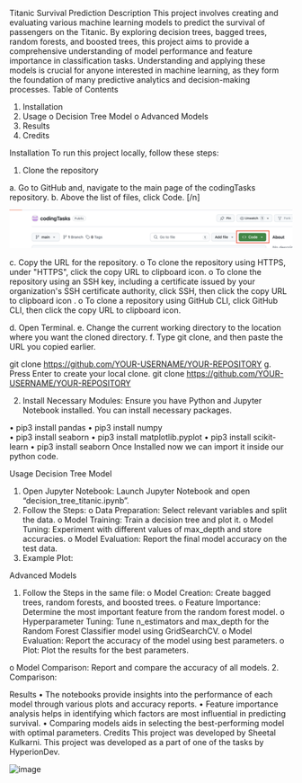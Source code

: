 Titanic Survival Prediction
Description
This project involves creating and evaluating various machine learning models to predict the survival of passengers on the Titanic. By exploring decision trees, bagged trees, random forests, and boosted trees, this project aims to provide a comprehensive understanding of model performance and feature importance in classification tasks.
Understanding and applying these models is crucial for anyone interested in machine learning, as they form the foundation of many predictive analytics and decision-making processes.
Table of Contents
1.	Installation
2.	Usage
o	Decision Tree Model
o	Advanced Models
3.	Results
4.	Credits

Installation
To run this project locally, follow these steps:
1.	Clone the repository

a.	Go to GitHub and, navigate to the main page of the codingTasks repository.
b.	Above the list of files, click  Code. [/n]

![Screenshot of a comment on a GitHub issue showing an image, added in the Markdown, of an Octocat smiling and raising a tentacle.](https://github.com/SheetalKulk/codingTasks/blob/main/Images/1.%20Clone_1%20.png)

c.	Copy the URL for the repository.
o	To clone the repository using HTTPS, under "HTTPS", click the copy URL to clipboard icon. 
o	To clone the repository using an SSH key, including a certificate issued by your organization's SSH certificate authority, click SSH, then click the copy URL to clipboard icon .
o	To clone a repository using GitHub CLI, click GitHub CLI, then click the copy URL to clipboard icon. 
 

d.	Open Terminal.
e.	Change the current working directory to the location where you want the cloned directory.
f.	Type git clone, and then paste the URL you copied earlier.

git clone https://github.com/YOUR-USERNAME/YOUR-REPOSITORY
g.	Press Enter to create your local clone. 
git clone https://github.com/YOUR-USERNAME/YOUR-REPOSITORY

 

2.	Install Necessary Modules: Ensure you have Python and Jupyter Notebook installed. You can install necessary packages. 

•	  pip3 install pandas 
•	  pip3 install numpy  
•	  pip3 install seaborn
•	  pip3 install matplotlib.pyplot
•	  pip3 install scikit-learn
•	  pip3 install seaborn
Once Installed now we can import it inside our python code.

Usage
Decision Tree Model
1.	Open Jupyter Notebook: Launch Jupyter Notebook and open “decision_tree_titanic.ipynb”.
2.	Follow the Steps:
o	Data Preparation: Select relevant variables and split the data.
o	Model Training: Train a decision tree and plot it.
o	Model Tuning: Experiment with different values of max_depth and store accuracies.
o	Model Evaluation: Report the final model accuracy on the test data.
3.	Example Plot: 
 
 
Advanced Models
1.	Follow the Steps in the same file:
o	Model Creation: Create bagged trees, random forests, and boosted trees.
o	Feature Importance: Determine the most important feature from the random forest model.
o	Hyperparameter Tuning: Tune n_estimators and max_depth for the Random Forest Classifier model using GridSearchCV. 
o	Model Evaluation: Report the accuracy of the model using best parameters. 
o	Plot: Plot the results for the best parameters.  
 
o	Model Comparison: Report and compare the accuracy of all models.
2.	Comparison: 
 

Results
•	The notebooks provide insights into the performance of each model through various plots and accuracy reports.
•	Feature importance analysis helps in identifying which factors are most influential in predicting survival.
•	Comparing models aids in selecting the best-performing model with optimal parameters.
Credits
This project was developed by Sheetal Kulkarni. This project was developed as a part of one of the tasks by HyperionDev. 








![image](https://github.com/SheetalKulk/codingTasks/assets/164639827/e5e0cd2f-25c3-46e9-9b45-79829af6430d)
